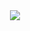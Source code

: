 <div align="center">
        <img src="https://heroin.gg/cock.gif](https://please.kys.lol/uploads/a98c709e8f.png)https://please.kys.lol/uploads/a98c709e8f.png">
</div>
